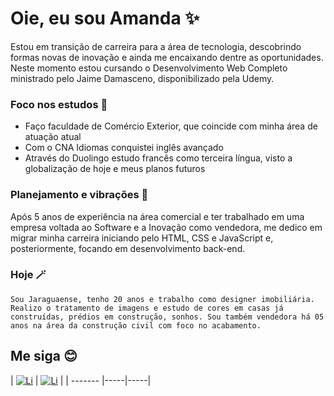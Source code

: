 
# Oie, eu sou Amanda ✨
Estou em transição de carreira para a área de tecnologia, descobrindo formas novas de inovação e ainda me encaixando dentre as oportunidades. Neste momento estou cursando o Desenvolvimento Web Completo ministrado pelo Jaime Damasceno, disponibilizado pela Udemy. 

### Foco nos estudos 🔋
- Faço faculdade de Comércio Exterior, que coincide com minha área de atuação atual
- Com o CNA Idiomas conquistei inglês avançado
- Através do Duolingo estudo francês como terceira língua, visto a globalização de hoje e meus planos futuros

### Planejamento e vibrações 🎯
Após 5 anos de experiência na área comercial e ter trabalhado em uma empresa voltada ao Software e a Inovação como vendedora, me dedico em migrar minha carreira iniciando pelo HTML, CSS e JavaScript e, posteriormente, focando em desenvolvimento back-end.

### Hoje 🪄
`Sou Jaraguaense, tenho 20 anos e trabalho como designer imobiliária. Realizo o tratamento de imagens e estudo de cores em casas já construídas, prédios em construção, sonhos. Sou também vendedora há 05 anos na área da construção civil com foco no acabamento.`

## Me siga 😊

| [![Li](https://img.shields.io/badge/linkedin-000?style=for-the-badge&logo=linkedin)](https://www.linkedin.com/in/aamandabraun/) | [![Li](https://img.shields.io/badge/Instagram-000?style=for-the-badge&logo=instagram)](https://www.instagram.com/aamandabraun/) |
| ------- |-----|-----|
